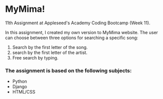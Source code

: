 # MyMima!

11th Assignment at Appleseed's Academy Coding Bootcamp (Week 11).

In this assignment, I created my own version to MyMima website.
The user can choose between three options for searching a specific song:
1. Search by the first letter of the song.
2. search by the first letter of the artist.
3. Free search by typing.

### The assignment is based on the following subjects:

* Python
* Django
* HTML/CSS
